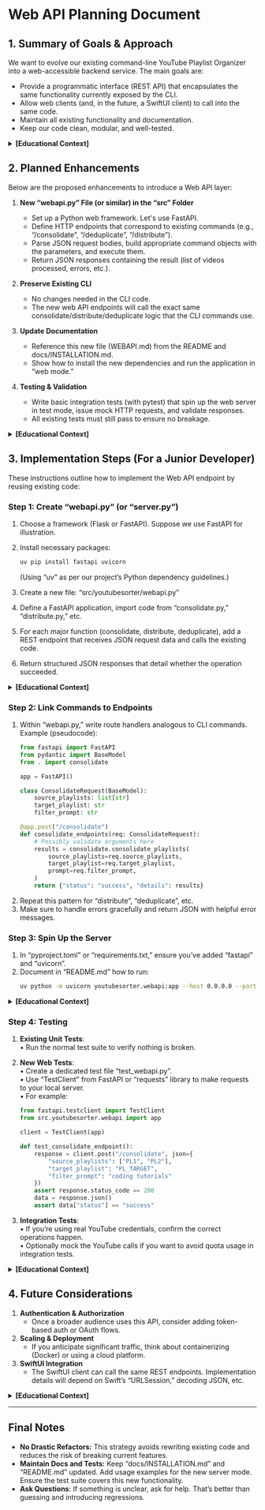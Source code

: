 # Web API Planning Document

## 1. Summary of Goals & Approach

We want to evolve our existing command-line YouTube Playlist Organizer into a web-accessible backend service. The main goals are:
- Provide a programmatic interface (REST API) that encapsulates the same functionality currently exposed by the CLI.  
- Allow web clients (and, in the future, a SwiftUI client) to call into the same code.  
- Maintain all existing functionality and documentation.  
- Keep our code clean, modular, and well-tested.

<details>
<summary><strong>[Educational Context]</strong></summary>
This means you don’t have to rewrite large parts of the application. Instead, you’ll introduce a minimal web framework (e.g., Flask, FastAPI) that wraps existing functionality. This separation of concerns allows the CLI to remain fully operational while enabling new opportunities to integrate with frontends.
</details>

## 2. Planned Enhancements

Below are the proposed enhancements to introduce a Web API layer:

1. **New “webapi.py” File (or similar) in the “src” Folder**  
   - Set up a Python web framework. Let's use FastAPI.
   - Define HTTP endpoints that correspond to existing commands (e.g., “/consolidate”, “/deduplicate”, “/distribute”).  
   - Parse JSON request bodies, build appropriate command objects with the parameters, and execute them.  
   - Return JSON responses containing the result (list of videos processed, errors, etc.).

2. **Preserve Existing CLI**  
   - No changes needed in the CLI code.  
   - The new web API endpoints will call the exact same consolidate/distribute/deduplicate logic that the CLI commands use.

3. **Update Documentation**  
   - Reference this new file (WEBAPI.md) from the README and docs/INSTALLATION.md.  
   - Show how to install the new dependencies and run the application in “web mode.”  

4. **Testing & Validation**  
   - Write basic integration tests (with pytest) that spin up the web server in test mode, issue mock HTTP requests, and validate responses.  
   - All existing tests must still pass to ensure no breakage.  

<details>
<summary><strong>[Educational Context]</strong></summary>
“Enhancements” are not entirely new features but augmentations to existing code. Think of them as adding a new “front door” to the same building rather than renovating the entire structure. We continue to rely on the existing command pattern and do not remove or alter it.
</details>

## 3. Implementation Steps (For a Junior Developer)

These instructions outline how to implement the Web API endpoint by reusing existing code:

### Step 1: Create “webapi.py” (or “server.py”) 
1. Choose a framework (Flask or FastAPI). Suppose we use FastAPI for illustration.  
2. Install necessary packages:  
   ```bash
   uv pip install fastapi uvicorn
   ```  
   (Using “uv” as per our project’s Python dependency guidelines.)

3. Create a new file: “src/youtubesorter/webapi.py”  
4. Define a FastAPI application, import code from “consolidate.py,” “distribute.py,” etc.  
5. For each major function (consolidate, distribute, deduplicate), add a REST endpoint that receives JSON request data and calls the existing code.  
6. Return structured JSON responses that detail whether the operation succeeded.  

<details>
<summary><strong>[Educational Context]</strong></summary>
A “web framework” like FastAPI listens on a URL host/port for incoming requests. It converts incoming JSON data to Python objects, calls your Python functions, and then serializes the results back to JSON. This is how we expose a REST API without rewriting the entire codebase.
</details>

### Step 2: Link Commands to Endpoints
1. Within “webapi.py,” write route handlers analogous to CLI commands. Example (pseudocode):  
   ```python
   from fastapi import FastAPI
   from pydantic import BaseModel
   from . import consolidate

   app = FastAPI()

   class ConsolidateRequest(BaseModel):
       source_playlists: list[str]
       target_playlist: str
       filter_prompt: str

   @app.post("/consolidate")
   def consolidate_endpoints(req: ConsolidateRequest):
       # Possibly validate arguments here
       results = consolidate.consolidate_playlists(
           source_playlists=req.source_playlists,
           target_playlist=req.target_playlist,
           prompt=req.filter_prompt,
       )
       return {"status": "success", "details": results}
   ```
2. Repeat this pattern for “distribute”, “deduplicate”, etc.  
3. Make sure to handle errors gracefully and return JSON with helpful error messages.

### Step 3: Spin Up the Server
1. In “pyproject.toml” or “requirements.txt,” ensure you’ve added “fastapi” and “uvicorn”.  
2. Document in “README.md” how to run:  
   ```bash
   uv python -m uvicorn youtubesorter.webapi:app --host 0.0.0.0 --port 8080
   ```

<details>
<summary><strong>[Educational Context]</strong></summary>
This runs the web server on port 8080. If you access “http://localhost:8080/consolidate” with a POST request (e.g., from Postman or cURL), it will parse your JSON body, call the “consolidate” logic, and respond with JSON.
</details>

### Step 4: Testing
1. **Existing Unit Tests**:  
   • Run the normal test suite to verify nothing is broken.  

2. **New Web Tests**:  
   • Create a dedicated test file “test_webapi.py”.  
   • Use “TestClient” from FastAPI or “requests” library to make requests to your local server.  
   • For example:  
     ```python
     from fastapi.testclient import TestClient
     from src.youtubesorter.webapi import app

     client = TestClient(app)

     def test_consolidate_endpoint():
         response = client.post("/consolidate", json={
             "source_playlists": ["PL1", "PL2"],
             "target_playlist": "PL_TARGET",
             "filter_prompt": "coding tutorials"
         })
         assert response.status_code == 200
         data = response.json()
         assert data["status"] == "success"
     ```
3. **Integration Tests**:  
   • If you’re using real YouTube credentials, confirm the correct operations happen.  
   • Optionally mock the YouTube calls if you want to avoid quota usage in integration tests.  

<details>
<summary><strong>[Educational Context]</strong></summary>
By introducing automated tests for the new endpoints, you ensure reliability and avoid regressions. The same concept used to test CLI commands—verifying input and output—applies to HTTP endpoints, only the input and output are JSON rather than command-line arguments.
</details>

## 4. Future Considerations

1. **Authentication & Authorization**  
   - Once a broader audience uses this API, consider adding token-based auth or OAuth flows.  
2. **Scaling & Deployment**  
   - If you anticipate significant traffic, think about containerizing (Docker) or using a cloud platform.  
3. **SwiftUI Integration**  
   - The SwiftUI client can call the same REST endpoints. Implementation details will depend on Swift’s “URLSession,” decoding JSON, etc.  

<details>
<summary><strong>[Educational Context]</strong></summary>
Once your backend is an HTTP API, you can connect any modern front-end to it. SwiftUI, React, Vue, or plain JavaScript all speak HTTP.
</details>

---

## Final Notes
- **No Drastic Refactors:** This strategy avoids rewriting existing code and reduces the risk of breaking current features.  
- **Maintain Docs and Tests:** Keep “docs/INSTALLATION.md” and “README.md” updated. Add usage examples for the new server mode. Ensure the test suite covers this new functionality.  
- **Ask Questions**: If something is unclear, ask for help. That’s better than guessing and introducing regressions. 